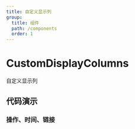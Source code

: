 ```yaml
---
title: 自定义显示列
group:
  title: 组件
  path: /components
  order: 1
---
```


# CustomDisplayColumns

自定义显示列

## 代码演示

### 操作、时间、链接

<code src="./demos/Demo1.tsx">
